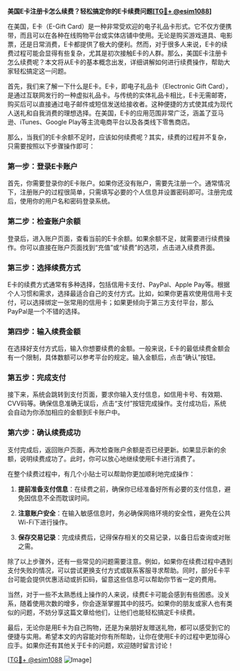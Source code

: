 **美国E卡注册卡怎么续费？轻松搞定你的E卡续费问题[[TG💪+ @esim1088](https://t.me/s/esim1088)]**

在美国，E卡（E-Gift Card）是一种非常受欢迎的电子礼品卡形式。它不仅方便携带，而且可以在各种在线购物平台或实体店铺中使用。无论是购买游戏道具、电影票，还是日常消费，E卡都提供了极大的便利。然而，对于很多人来说，E卡的续费过程可能会显得有些复杂，尤其是初次接触E卡的人群。那么，美国E卡注册卡怎么续费呢？本文将从E卡的基本概念出发，详细讲解如何进行续费操作，帮助大家轻松搞定这一问题。

首先，我们来了解一下什么是E卡。E卡，即电子礼品卡（Electronic Gift Card），是通过互联网发行的一种虚拟礼品卡。与传统的实体礼品卡相比，E卡无需邮寄，购买后可以直接通过电子邮件或短信发送给接收者。这种便捷的方式使其成为现代人送礼和自我消费的理想选择。在美国，E卡的应用范围非常广泛，涵盖了亚马逊、iTunes、Google Play等主流电商平台以及各类线下零售商店。

那么，当我们的E卡余额不足时，应该如何续费呢？其实，续费的过程并不复杂，只需要按照以下步骤操作即可：

### **第一步：登录E卡账户**
首先，你需要登录你的E卡账户。如果你还没有账户，需要先注册一个。通常情况下，注册账户的过程很简单，只需填写必要的个人信息并设置密码即可。注册完成后，使用你的用户名和密码登录系统。

### **第二步：检查账户余额**
登录后，进入账户页面，查看当前的E卡余额。如果余额不足，就需要进行续费操作。你可以直接在账户页面找到“充值”或“续费”的选项，点击进入续费界面。

### **第三步：选择续费方式**
E卡的续费方式通常有多种选择，包括信用卡支付、PayPal、Apple Pay等。根据个人习惯和需求，选择最适合自己的支付方式。比如，如果你更喜欢使用信用卡支付，可以选择绑定一张常用的信用卡；如果更倾向于第三方支付平台，那么PayPal是一个不错的选择。

### **第四步：输入续费金额**
在选择好支付方式后，输入你想要续费的金额。一般来说，E卡的最低续费金额会有一个限制，具体数额可以参考平台的规定。输入金额后，点击“确认”按钮。

### **第五步：完成支付**
接下来，系统会跳转到支付页面，要求你输入支付信息，如信用卡号、有效期、CVV码等。确保信息准确无误后，点击“支付”按钮完成操作。支付成功后，系统会自动为你添加相应的金额到E卡账户中。

### **第六步：确认续费成功**
支付完成后，返回账户页面，再次检查账户余额是否已经更新。如果显示新的余额，说明续费成功了。此时，你可以放心地继续使用E卡进行消费了。

在整个续费过程中，有几个小贴士可以帮助你更加顺利地完成操作：

1. **提前准备支付信息**：在续费之前，确保你已经准备好所有必要的支付信息，避免因信息不全而耽误时间。
   
2. **注意账户安全**：在输入敏感信息时，务必确保网络环境的安全性，避免在公共Wi-Fi下进行操作。

3. **保存交易记录**：完成续费后，记得保存相关的交易记录，以备日后查询或对账之需。

除了以上步骤外，还有一些常见的问题需要注意。例如，如果你在续费过程中遇到支付失败的情况，可以尝试更换支付方式或联系客服寻求帮助。同时，部分E卡平台可能会提供优惠活动或折扣码，留意这些信息可以帮助你节省一定的费用。

当然，对于一些不太熟悉线上操作的人来说，续费E卡可能会感到有些困惑。没关系，随着使用次数的增多，你会逐渐掌握其中的技巧。如果你的朋友或家人也有类似的问题，不妨分享这篇文章给他们，让他们也能轻松搞定E卡续费。

最后，无论你是用E卡为自己购物，还是为亲朋好友赠送礼物，都可以感受到它的便捷与实用。希望本文的内容能对你有所帮助，让你在使用E卡的过程中更加得心应手。如果你还有其他关于E卡的问题，欢迎随时留言讨论！

[[TG💪+ @esim1088](https://t.me/s/esim1088) ![Image](https://i.postimg.cc/4NQfJmqS/Snipaste-2025-05-13-00-14-12.png)]